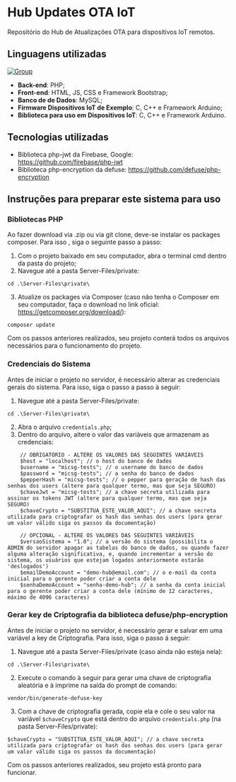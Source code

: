 # Hub Updates OTA IoT
Repositório do Hub de Atualizações OTA para dispositivos IoT remotos.

## Linguagens utilizadas
[![Group](https://github.com/MicSG-dev/Hub-Updates-OTA-IoT/assets/71986598/a4635ce8-a536-4ce2-9e28-bf992052c0c2)](#)

- **Back-end**: PHP;
- **Front-end**: HTML, JS, CSS e Framework Bootstrap;
- **Banco de de Dados**: MySQL;
- **Firmware Dispositivos IoT de Exemplo**: C, C++ e Framework Arduino;
- **Biblioteca para uso em Dispositivos IoT**: C, C++ e Framework Arduino.

## Tecnologias utilizadas

- Biblioteca php-jwt da Firebase, Google: https://github.com/firebase/php-jwt
- Biblioteca php-encryption da defuse: https://github.com/defuse/php-encryption

## Instruções para preparar este sistema para uso
### Bibliotecas PHP
Ao fazer download via .zip ou via git clone, deve-se instalar os packages composer. Para isso , siga o seguinte passo a passo:
1. Com o projeto baixado em seu computador, abra o terminal cmd dentro da pasta do projeto;
2. Navegue até a pasta Server-Files/private:
```
cd .\Server-Files\private\
```
3. Atualize os packages via Composer (caso não tenha o Composer em seu computador, faça o download no link oficial: https://getcomposer.org/download/):
```
composer update
```
Com os passos anteriores realizados, seu projeto conterá todos os arquivos necessários para o funcionamento do projeto.
### Credenciais do Sistema
Antes de iniciar o projeto no servidor, é necessário alterar as credenciais gerais do sistema. Para isso, siga o passo a passo à seguir:
1. Navegue até a pasta Server-Files/private:
```
cd .\Server-Files\private\
```
2. Abra o arquivo `credentials.php`;
3. Dentro do arquivo, altere o valor das variáveis que armazenam as credenciais:
```
    // OBRIGATÓRIO - ALTERE OS VALORES DAS SEGUINTES VARIÁVEIS
    $host = "localhost"; // o host do banco de dados
    $username = "micsg-tests"; // o username do banco de dados
    $password = "micsg-tests"; // a senha do banco de dados
    $pepperHash = "micsg-tests"; // o pepper para geração de hash das senhas dos users (altere para qualquer termo, mas que seja SEGURO)
    $chaveJwt = "micsg-tests"; // a chave secreta utilizada para assinar os tokens JWT (altere para qualquer termo, mas que seja SEGURO)
    $chaveCrypto = "SUBSTITUA_ESTE_VALOR_AQUI"; // a chave secreta utilizada para criptografar os hash das senhas dos users (para gerar um valor válido siga os passos da documentação)
    
    // OPCIONAL - ALTERE OS VALORES DAS SEGUINTES VARIÁVEIS
    $versaoSistema = "1.0"; // a versão do sistema (possibilita o ADMIN do servidor apagar as tabelas do banco de dados, ou quando fazer alguma alteração significativa, e, quando incrementar a versão do sistema, os usuários que estejam logados anteriormente estarão 'deslogados')
    $emailDemoAccount = "demo-hub@email.com"; // o e-mail da conta inicial para o gerente poder criar a conta dele
    $senhaDemoAccount = "senha-demo-hub"; // a senha da conta inicial para o gerente poder criar a conta dele (mínimo de 12 caracteres, máximo de 4096 caracteres)
```
### Gerar key de Criptografia da biblioteca defuse/php-encryption
Antes de iniciar o projeto no servidor, é necessário gerar e salvar em uma variável a key de Criptografia. Para isso, siga o passo á seguir:
1. Navegue até a pasta Server-Files/private (caso ainda não esteja nela):
```
cd .\Server-Files\private\
```
2. Execute o comando à seguir para gerar uma chave de criptografia aleatória e à imprime na saída do prompt de comando:
```
vendor/bin/generate-defuse-key
```
3. Com a chave de criptografia gerada, copie ela e cole o seu valor na variável `$chaveCrypto` que está dentro do arquivo `credentials.php` (na pasta Server-Files/private):
```
$chaveCrypto = "SUBSTITUA_ESTE_VALOR_AQUI"; // a chave secreta utilizada para criptografar os hash das senhas dos users (para gerar um valor válido siga os passos da documentação)
```

Com os passos anteriores realizados, seu projeto está pronto para funcionar.